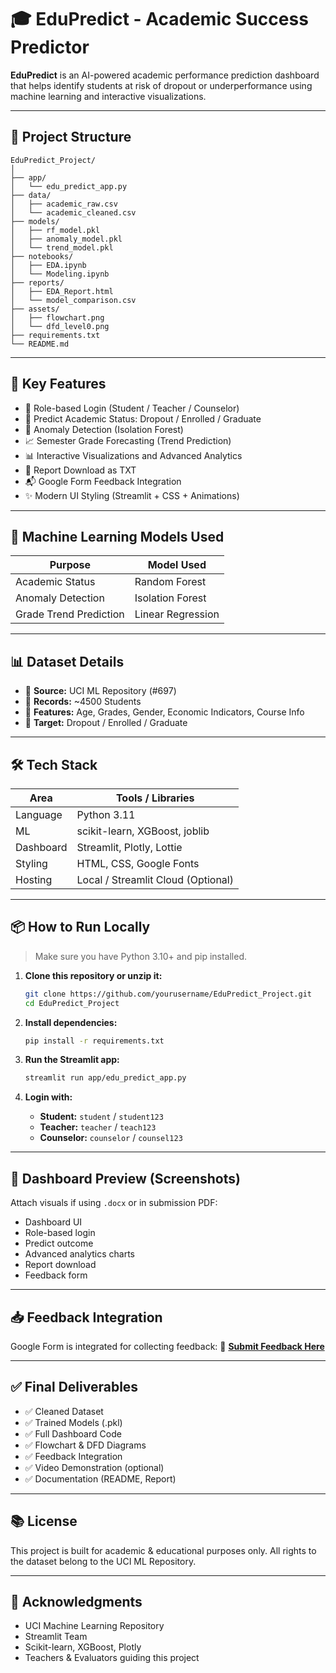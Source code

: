 # 🎓 EduPredict - Academic Success Predictor

**EduPredict** is an AI-powered academic performance prediction dashboard that helps identify students at risk of dropout or underperformance using machine learning and interactive visualizations.

---

## 📁 Project Structure

```
EduPredict_Project/
│
├── app/
│   └── edu_predict_app.py
├── data/
│   ├── academic_raw.csv
│   └── academic_cleaned.csv
├── models/
│   ├── rf_model.pkl
│   ├── anomaly_model.pkl
│   └── trend_model.pkl
├── notebooks/
│   ├── EDA.ipynb
│   └── Modeling.ipynb
├── reports/
│   ├── EDA_Report.html
│   └── model_comparison.csv
├── assets/
│   ├── flowchart.png
│   └── dfd_level0.png
├── requirements.txt
└── README.md
```

---

## 🚀 Key Features

- 🔐 Role-based Login (Student / Teacher / Counselor)
- 🔮 Predict Academic Status: Dropout / Enrolled / Graduate
- 🚨 Anomaly Detection (Isolation Forest)
- 📈 Semester Grade Forecasting (Trend Prediction)
- 📊 Interactive Visualizations and Advanced Analytics
- 📄 Report Download as TXT
- 📬 Google Form Feedback Integration
- ✨ Modern UI Styling (Streamlit + CSS + Animations)

---

## 🧠 Machine Learning Models Used

| Purpose                | Model Used           |
|------------------------|----------------------|
| Academic Status        | Random Forest        |
| Anomaly Detection      | Isolation Forest     |
| Grade Trend Prediction | Linear Regression    |

---

## 📊 Dataset Details

- 📌 **Source:** UCI ML Repository (#697)
- 👥 **Records:** ~4500 Students
- 🧾 **Features:** Age, Grades, Gender, Economic Indicators, Course Info
- 🎯 **Target:** Dropout / Enrolled / Graduate

---

## 🛠️ Tech Stack

| Area     | Tools / Libraries                |
|----------|----------------------------------|
| Language | Python 3.11                      |
| ML       | scikit-learn, XGBoost, joblib    |
| Dashboard| Streamlit, Plotly, Lottie        |
| Styling  | HTML, CSS, Google Fonts          |
| Hosting  | Local / Streamlit Cloud (Optional)|

---

## 📦 How to Run Locally

> Make sure you have Python 3.10+ and pip installed.

1. **Clone this repository or unzip it:**
   ```bash
   git clone https://github.com/yourusername/EduPredict_Project.git
   cd EduPredict_Project
   ```

2. **Install dependencies:**
   ```bash
   pip install -r requirements.txt
   ```

3. **Run the Streamlit app:**
   ```bash
   streamlit run app/edu_predict_app.py
   ```

4. **Login with:**
   - **Student:** `student` / `student123`
   - **Teacher:** `teacher` / `teach123`
   - **Counselor:** `counselor` / `counsel123`

---

## 📸 Dashboard Preview (Screenshots)

Attach visuals if using `.docx` or in submission PDF:

- Dashboard UI
- Role-based login
- Predict outcome
- Advanced analytics charts
- Report download
- Feedback form

---

## 📥 Feedback Integration

Google Form is integrated for collecting feedback: 
🔗 **[Submit Feedback Here](https://forms.gle/Am71U3oEjHG42sJ59)**

---

## ✅ Final Deliverables

- ✅ Cleaned Dataset
- ✅ Trained Models (.pkl)
- ✅ Full Dashboard Code
- ✅ Flowchart & DFD Diagrams
- ✅ Feedback Integration
- ✅ Video Demonstration (optional)
- ✅ Documentation (README, Report)

---

## 📚 License

This project is built for academic & educational purposes only. All rights to the dataset belong to the UCI ML Repository.

---

## 🙌 Acknowledgments

- UCI Machine Learning Repository
- Streamlit Team
- Scikit-learn, XGBoost, Plotly
- Teachers & Evaluators guiding this project